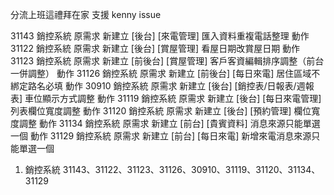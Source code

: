 分流上班這禮拜在家 支援 kenny issue 

  31143	銷控系統	原需求	新建立	[後台] [來電管理] 匯入資料重複電話整理	動作
	31122	銷控系統	原需求	新建立	[後台] [賞屋管理] 看屋日期改賞屋日期	動作
	31123	銷控系統	原需求	新建立	[前後台] [賞屋管理] 客戶客資編輯排序調整（前台一併調整）	動作
	31126	銷控系統	原需求	新建立	[前後台] [每日來電] 居住區域不綁定路名必填	動作
	30910	銷控系統	原需求	新建立	[後台] [銷控表/日報表/週報表] 車位顯示方式調整	動作
	31119	銷控系統	原需求	新建立	[後台] [每日來電管理] 列表欄位寬度調整	動作
	31120	銷控系統	原需求	新建立	[後台] [預約管理] 欄位寬度調整	動作
	31134	銷控系統	原需求	新建立	[前台] [貴賓資料] 消息來源只能單選一個	動作
	31129	銷控系統	原需求	新建立	[前台] [每日來電] 新增來電消息來源只能單選一個
  
 1. 銷控系統 31143、31122、31123、31126、30910、31119、31120、31134、31129
